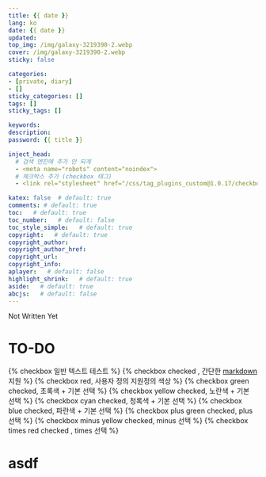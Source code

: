 ```yaml
---
title: {{ date }}
lang: ko
date: {{ date }}
updated:
top_img: /img/galaxy-3219390-2.webp
cover: /img/galaxy-3219390-2.webp
sticky: false

categories:
- [private, diary]
- []
sticky_categories: []
tags: []
sticky_tags: []

keywords:
description:
password: {{ title }}

inject_head:
  # 검색 엔진에 추가 안 되게
  - <meta name="robots" content="noindex">
  # 체크박스 추가 (checkbox 태그)
  - <link rel="stylesheet" href="/css/tag_plugins_custom@1.0.17/checkbox@0.0.1.css">

katex: false  # default: true
comments: # default: true
toc:   # default: true
toc_number:   # default: false
toc_style_simple:   # default: true
copyright:   # default: true
copyright_author:
copyright_author_href:
copyright_url:
copyright_info:
aplayer:   # default: false
highlight_shrink:   # default: true
aside:   # default: true
abcjs:   # default: false
---
```


Not Written Yet

# TO-DO
{% checkbox 일반 텍스트 테스트 %}
{% checkbox checked , 간단한 [markdown](https://guides.github.com/features/mastering-markdown/) 지원 %}
{% checkbox red, 사용자 정의 지원정의 색상 %}
{% checkbox green checked, 초록색 + 기본 선택 %}
{% checkbox yellow checked, 노란색 + 기본 선택 %}
{% checkbox cyan checked, 청록색 + 기본 선택 %}
{% checkbox blue checked, 파란색 + 기본 선택 %}
{% checkbox plus green checked, plus 선택 %}
{% checkbox minus yellow checked, minus 선택 %}
{% checkbox times red checked , times 선택 %}


# asdf